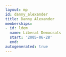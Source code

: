 ```yaml
---
layout: mp
id: danny_alexander
title: Danny Alexander
memberships:
- id: ldem
  name: Liberal Democrats
  start: '2005-06-28'
  end: 
autogenerated: true
---
```

